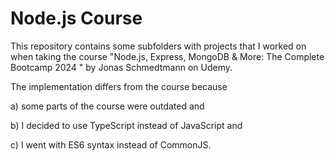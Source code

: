 # Node.js Course
This repository contains some subfolders with projects that I worked on when taking the course "Node.js, Express, MongoDB & More: The Complete Bootcamp 2024
" by Jonas Schmedtmann on Udemy.

The implementation differs from the course because

a) some parts of the course were outdated and

b) I decided to use TypeScript instead of JavaScript and

c) I went with ES6 syntax instead of CommonJS.
